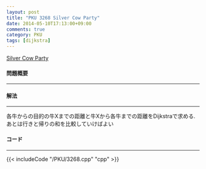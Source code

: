 ```yaml
---
layout: post
title: "PKU 3268 Silver Cow Party"
date: 2014-05-10T17:13:00+09:00
comments: true
category: PKU
tags: [dijkstra]
---
```


[Silver Cow Party](http://poj.org/problem?id=3268)

#### 問題概要

****

#### 解法

****

各牛からの目的の牛Xまでの距離と牛Xから各牛までの距離をDijkstraで求める.  
あとは行きと帰りの和を比較していけばよい  

#### コード

****

{{< includeCode "/PKU/3268.cpp" "cpp" >}}

